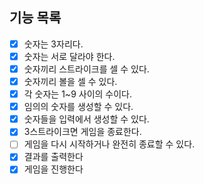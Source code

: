 ## 기능 목록

- [x] 숫자는 3자리다.
- [x] 숫자는 서로 달라야 한다.
- [x] 숫자끼리 스트라이크를 셀 수 있다.
- [x] 숫자끼리 볼을 셀 수 있다.
- [x] 각 숫자는 1~9 사이의 수이다.
- [x] 임의의 숫자를 생성할 수 있다.
- [x] 숫자들을 입력에서 생성할 수 있다.
- [x] 3스트라이크면 게임을 종료한다.
- [ ] 게임을 다시 시작하거나 완전히 종료할 수 있다.
- [x] 결과를 출력한다
- [x] 게임을 진행한다